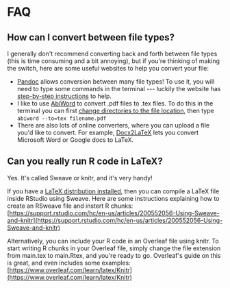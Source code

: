 # FAQ

## How can I convert between file types?

I generally don't recommend converting back and forth between file types \(this is time consuming and a bit annoying\), but if you're thinking of making the switch, here are some useful websites to help you convert your file:

* [Pandoc](https://pandoc.org/index.html) allows conversion between many file types! To use it, you will need to type some commands in the terminal --- luckily the website has [step-by-step instructions](https://pandoc.org/getting-started.html) to help.
* I like to use [AbiWord](https://www.abisource.com) to convert .pdf files to .tex files. To do this in the terminal you can first [change directories to the file location](https://www.wikihow.com/Change-Directories-in-Command-Prompt), then type `abiword --to=tex filename.pdf`
* There are also lots of online converters, where you can upload a file you'd like to convert. For example, [Docx2LaTeX](https://www.docx2latex.com) lets you convert Microsoft Word or Google docs to LaTeX.

## Can you really run R code in LaTeX?

Yes. It's called Sweave or knitr, and it's very handy!

If you have a [LaTeX distribution installed](../module-1/access/#installing-latex), then you can compile a LaTeX file inside RStudio using Sweave. Here are some instructions explaining how to create an RSweave file and instert R chunks: [https://support.rstudio.com/hc/en-us/articles/200552056-Using-Sweave-and-knitr](https://support.rstudio.com/hc/en-us/articles/200552056-Using-Sweave-and-knitr)

Alternatively, you can include your R code in an Overleaf file using knitr. To start writing R chunks in your Overleaf file, simply change the file extension from main.tex to main.Rtex, and you're ready to go. Overleaf's guide on this is great, and even includes some examples: [https://www.overleaf.com/learn/latex/Knitr](https://www.overleaf.com/learn/latex/Knitr)



